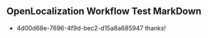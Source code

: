 ## OpenLocalization Workflow Test MarkDown
* 4d00d68e-7696-4f9d-bec2-d15a8a685947 thanks!

<!--HONumber=Jul16_HO4-->


